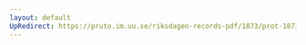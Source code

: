 ```yaml
---
layout: default
UpRedirect: https://pruto.im.uu.se/riksdagen-records-pdf/1873/prot-1873--fk--130.pdf
---
```

